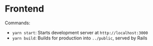 # Frontend

Commands:
- `yarn start`: Starts development server at `http://localhost:3000`
- `yarn build`: Builds for production into `../public`, served by Rails
